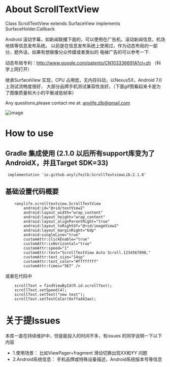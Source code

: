 # About ScrollTextView

Class ScrollTextView extends SurfaceView implements SurfaceHolder.Callback

Android 滚动字幕，如新闻联播下面的，可以使用在广告机，滚动新闻信息，机场地铁等信息发布系统。 
以前是在信息发布系统上使用过，作为动态布局的一部分，题外话，如果有想做像分众传媒或者类似的
电梯广告的可以参考一下.

动态布局专利：http://www.google.com/patents/CN103336691A?cl=zh （科学上网打开）

继承SurfaceView 实现，CPU 占用低，无内存抖动，以Nexus5X，Android 7.0 上测试流畅度很好， 
大部分品牌手机测试兼容性良好。（下面gif图看起来卡是为了图像质量和大小的平衡减低帧率）

Any questions,please contact me at: anylife.zlb@gmail.com

![image](https://github.com/AnyLifeZLB/ScrollTextView/raw/master/GIF.gif)

# How to use

## Gradle 集成使用 (2.1.0 以后所有support库变为了AndroidX，并且Target SDK=33)

```
 implementation 'io.github.anylifezlb:ScrollTextviewLib:2.1.0'
```

## 基础设置代码概要

```
    <anylife.scrolltextview.ScrollTextView
        android:id="@+id/textView2"
        android:layout_width="wrap_content"
        android:layout_height="wrap_content"
        android:layout_alignParentRight="true"
        android:layout_toRightOf="@+id/imageView2"
        android:layout_marginRight="6dp"
        android:singleLine="true"
        customAttr:clickEnable="true"
        customAttr:isHorizontal="true"
        customAttr:speed="1"
        customAttr:text="ScrollTextView Auto Scroll.1234567890,"
        customAttr:text_size="14sp"
        customAttr:text_color="#ffffffff"
        customAttr:times="567" />
```

或者在代码中

```
    scrollText = findViewById(R.id.scrollText);
    scrollText.setSpeed(4);
    scrollText.setText("new text");
    scrollText.setTextColor(0xffad43ae);

```

# 关于提Issues

本库一直在持续维护中，但是能投入的时间不多，有issues 的同学说明一下以下内容

- 1.使用场景：         比如ViewPager+fragment 滑动切换出现XX和YY 问题
- 2.Android系统信息：    手机品牌或特殊设备描述，Android系统版本号等信息


